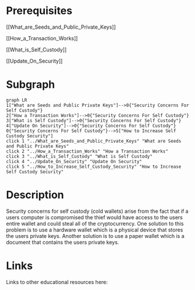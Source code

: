 # Prerequisites
[[What_are_Seeds_and_Public_Private_Keys]]


[[How_a_Transaction_Works]]


[[What_is_Self_Custody]]


[[Update_On_Security]]

# Subgraph

```mermaid
graph LR
1["What are Seeds and Public Private Keys"]-->0{"Security Concerns For Self Custody"}
2["How a Transaction Works"]-->0{"Security Concerns For Self Custody"}
3["What is Self Custody"]-->0{"Security Concerns For Self Custody"}
4["Update On Security"]-->0{"Security Concerns For Self Custody"}
0{"Security Concerns For Self Custody"}-->5["How to Increase Self Custody Security"]
click 1 "../What_are_Seeds_and_Public_Private_Keys" "What are Seeds and Public Private Keys"
click 2 "../How_a_Transaction_Works" "How a Transaction Works"
click 3 "../What_is_Self_Custody" "What is Self Custody"
click 4 "../Update_On_Security" "Update On Security"
click 5 "../How_to_Increase_Self_Custody_Security" "How to Increase Self Custody Security"
```



# Description
  
Security concerns for self custody (cold wallets) arise from the fact that if a users computer is compromised the thief would have access to the users entire wallet and could steal all of the cryptocurrency. One solution to this problem is to use a hardware wallet which is a physical device that stores the users private keys. Another solution is to use a paper wallet which is a document that contains the users private keys.

# Links
Links to other educational resources here:

